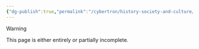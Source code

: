 ```yaml
---
{"dg-publish":true,"permalink":"/cybertron/history-society-and-culture/thirteen/"}
---
```

  
>[!warning] 
>This page is either entirely or partially incomplete. 

